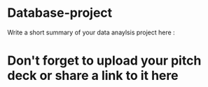 # Database-project

Write a short summary of your data anaylsis project here : 

# Don't forget to upload your pitch deck or share a link to it here 
